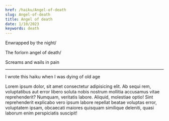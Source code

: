 ```yaml
---
href: /haiku/Angel-of-death
slug: Angel-of-death
title: Angel of death
date: 1/10/2023
keywords: death
---
```


Enwrapped by the night/

The forlorn angel of death/

Screams and wails in pain

---

I wrote this haiku when I was dying of old age

Lorem ipsum dolor, sit amet consectetur adipisicing elit. Ab sequi rem, voluptatibus aut error libero soluta nobis nostrum mollitia accusamus vitae reprehenderit? Numquam, veritatis labore. Aliquid, molestiae optio! Sint reprehenderit explicabo vero ipsum labore repellat beatae voluptas error, voluptatem ipsam, obcaecati maiores quisquam similique deleniti, quasi laborum enim perspiciatis suscipit!
